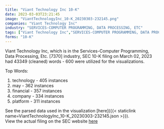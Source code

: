 ```yaml
---
title: "Viant Technology Inc 10-K"
date: 2023-03-03T23:21:45
image: "ViantTechnologyInc_10-K_20230303-232145.png"
companies: "Viant Technology Inc"
industry: "SERVICES-COMPUTER PROGRAMMING, DATA PROCESSING, ETC"
tags: ["Viant Technology Inc","SERVICES-COMPUTER PROGRAMMING, DATA PROCESSING, ETC.","03-02-2023","10-K"]
forms: "10-K"
---
```

Viant Technology Inc, which is in the Services-Computer Programming, Data Processing, Etc. [7370] industry, SEC 10-K filing on March 02, 2023 had 43349 (cleaned) words - 600 were utilized for the visualizations.

Top Words:
1. technology - 405 instances
2. may - 362 instances
3. financial - 357 instances
4. company - 334 instances
5. platform - 311 instances


See the parsed data used in the visualization [here]({{< staticlink name=ViantTechnologyInc_10-K_20230303-232145.json >}}).  
View the actual filing on the SEC website [here](https://www.sec.gov/Archives/edgar/data/1828791/0001828791-23-000012.txt)
